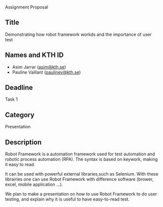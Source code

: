 Assignment Proposal

## Title

Demonstrating how robot framework workds and the importance of user test

## Names and KTH ID

- Asim Jarrar (asim@kth.se)
- Pauline Vaillant (paulinev@kth.se)

## Deadline

Task 1

## Category

Presentation

## Description

Robot Framework is a automation framework used for test automation and robotic process automation (RPA). The syntax is based on keywork, making it easy to read.  

It can be used with powerful external libraries,such as Selenium. With these librairies one can use Robot Framework with difference software (brower, excel, mobile application ...). 

We plan to make a presentation on how to use Robot Framework to do user testing, and explain why it is useful to have easy-to-read test.
